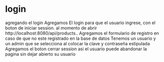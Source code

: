 # login
agregando el login
Agregamos El login para que el usuario ingrese, con el boton de iniciar session. al momento de abrir http://localhost:8080/api/products.. 
Agregamos el formulario de registro en caso de que no este registrado en la base de datos
Tenemos un usuario y un admin que se selecciona al colocar la clave y contraseña estipulada
Agregamos el boton cerrar session asi el usuario puede abandonar la pagina sin dejar abierto su usuario
